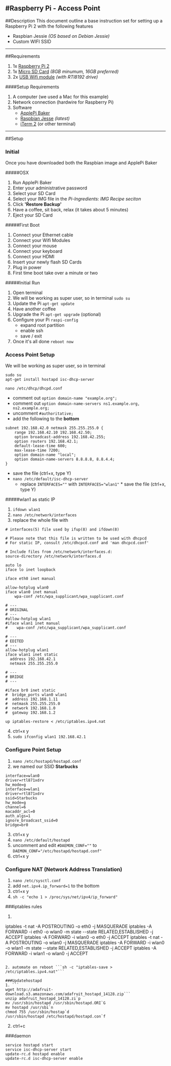 #Raspberry Pi - Access Point
---

##Description
This document outline a base instruction set for setting up a Raspberry Pi 2 with the following features

* Raspbian Jessie *(OS based on Debian Jessie)*
* Custom WIFI SSID

---

##Requirements

1. 1x [Raspberry Pi 2](https://www.adafruit.com/products/2358)
2. 1x [Micro SD Card](https://www.adafruit.com/products/2693) *(8GB minumum, 16GB preferred)*
3. 2x [USB Wifi module](https://www.adafruit.com/products/814) *(with RTl8192 drive)*

####Setup Requirements

1. A computer (we used a Mac for this example)
2. Network connection (hardwire for Raspberry Pi)
3. Software
	* [ApplePi Baker](http://www.tweaking4all.com/?wpfb_dl=94)
	* [Raspbian Jesse](https://downloads.raspberrypi.org/raspbian_latest) *(latest)*
	* [iTerm 2](https://www.iterm2.com/) (or other terminal)

---
##Setup

### Initial
Once you have downloaded both the Raspbian image and ApplePi Baker

#####OSX
1. Run ApplePi Baker
2. Enter your administrative password
3. Select your SD Card
4. Select your IMG file in the *Pi-Ingredients: IMG Recipe seciton*
5. Click **'Restore Backup'**
6. Have a coffee, sit back, relax (it takes about 5 minutes)
7. Eject your SD Card

#####First Boot
1. Connect your Ethernet cable
2. Connect your Wifi Modules
3. Connect your mouse
4. Connect your keyboard
5. Connect your HDMI
6. Insert your newly flash SD Cards
7. Plug in power
8. First time boot take over a minute or two

#####Initial Run
1. Open terminal
2. We will be working as super user, so in terminal ```sudo su```
3. Update the Pi ```apt-get update```
4. Have another coffee
5. Upgrade the Pi ```apt-get upgrade``` (optional)
6. Configure your Pi ```raspi-config```
	* expand root partition
	* enable ssh 
	* save / exit
6. Once it's all done ```reboot now```

### Access Point Setup
We will be working as super user, so in terminal 
```
sudo su
apt-get install hostapd isc-dhcp-server
```

```
nano /etc/dhcp/dhcpd.conf
```

* comment out ```option domain-name "example.org";``` 
* comment out ```option domain-name-servers ns1.example.org, ns2.example.org;```
* uncomment ```#authoritative;```
* add the following to the **bottom** 

```
subnet 192.168.42.0 netmask 255.255.255.0 {
	range 192.168.42.10 192.168.42.50;
	option broadcast-address 192.168.42.255;
	option routers 192.168.42.1;
	default-lease-time 600;
	max-lease-time 7200;
	option domain-name "local";
	option domain-name-servers 8.8.8.8, 8.8.4.4;
}	
```	

* save the file (ctrl+x, type Y)
* ```nano /etc/default/isc-dhcp-server``` 
	* replace ```INTERFACES=""``` with ```INTERFACES="wlan1"```	* save the file (ctrl+x, type Y)
	
#####wlan1 as static IP
1. ```ifdown wlan1```
2. ```nano /etc/network/interfaces```
3. replace the whole file with

```
# interfaces(5) file used by ifup(8) and ifdown(8)

# Please note that this file is written to be used with dhcpcd
# For static IP, consult /etc/dhcpcd.conf and 'man dhcpcd.conf'

# Include files from /etc/network/interfaces.d:
source-directory /etc/network/interfaces.d

auto lo
iface lo inet loopback

iface eth0 inet manual

allow-hotplug wlan0
iface wlan0 inet manual
    wpa-conf /etc/wpa_supplicant/wpa_supplicant.conf

# ---
# ORIGINAL
# ---	
#allow-hotplug wlan1
#iface wlan1 inet manual
#    wpa-conf /etc/wpa_supplicant/wpa_supplicant.conf

# ---
# EDITED
# ---
allow-hotplug wlan1
iface wlan1 inet static
  address 192.168.42.1
  netmask 255.255.255.0

# ---
# BRIDGE
# ---

#iface br0 inet static
#  bridge_ports wlan0 wlan1
#  address 192.168.1.11
#  netmask 255.255.255.0
#  network 192.168.1.0
#  gateway 192.168.1.2

up iptables-restore < /etc/iptables.ipv4.nat  
```
4. ctrl+x y
5. ```sudo ifconfig wlan1 192.168.42.1```

### Configure Point Setup
1. ```nano /etc/hostapd/hostapd.conf```
2. we named our SSID **Starbucks**

```
interface=wlan0
driver=rtl871xdrv
hw_mode=g
interface=wlan1
driver=rtl871xdrv
ssid=Starbucks
hw_mode=g
channel=6
macaddr_acl=0
auth_algs=1
ignore_broadcast_ssid=0
bridge=br0
```
3. ctrl+x y
4. ```nano /etc/default/hostapd```
5. uncomment and edit ```#DAEMON_CONF=""``` to ```DAEMON_CONF="/etc/hostapd/hostapd.conf"```
6. ctrl+x y

### Configure NAT (Network Address Translation)
1. ```nano /etc/sysctl.conf```
2. add ```net.ipv4.ip_forward=1``` to the bottom
3. ctrl+x y
4. ```sh -c "echo 1 > /proc/sys/net/ipv4/ip_forward"```

###iptables rules

1. ```
iptables -t nat -A POSTROUTING -o eth0 -j MASQUERADE
iptables -A FORWARD -i eth0 -o wlan0 -m state --state RELATED,ESTABLISHED -j ACCEPT
iptables -A FORWARD -i wlan0 -o eth0 -j ACCEPT
iptables -t nat -A POSTROUTING -o wlan0 -j MASQUERADE
iptables -A FORWARD -i wlan0 -o wlan1 -m state --state RELATED,ESTABLISHED -j ACCEPT
iptables -A FORWARD -i wlan1 -o wlan0 -j ACCEPT
```

2. automate on reboot ```sh -c "iptables-save > /etc/iptables.ipv4.nat"```

###Updatehostapd
1. ```
wget http://adafruit-download.s3.amazonaws.com/adafruit_hostapd_14128.zip```
unzip adafruit_hostapd_14128.zi`p
mv /usr/sbin/hostapd /usr/sbin/hostapd.ORI`G
mv hostapd /usr/sbi`n
chmod 755 /usr/sbin/hostap`d
/usr/sbin/hostapd /etc/hostapd/hostapd.con`f
```

2. ctrl+c

###daemon
```
service hostapd start 
service isc-dhcp-server start
update-rc.d hostapd enable 
update-rc.d isc-dhcp-server enable
```	
